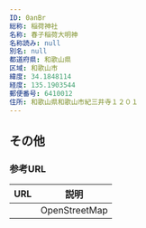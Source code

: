 ```yaml
---
ID: 0anBr
総称: 稲荷神社
名称: 春子稲荷大明神
名称読み: null
別名: null
都道府県: 和歌山県
区域: 和歌山市
緯度: 34.1848114
経度: 135.1903544
郵便番号: 6410012
住所: 和歌山県和歌山市紀三井寺１２０１
---
```


## その他

### 参考URL

| URL | 説明          |
| --- | ------------- |
|     | OpenStreetMap |
